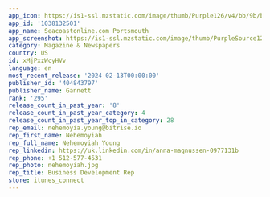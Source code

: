 ```yaml
---
app_icon: https://is1-ssl.mzstatic.com/image/thumb/Purple126/v4/bb/9b/b6/bb9bb63c-5c94-dbb1-f679-de6f4f1d8c40/AppIcon-0-1x_U007emarketing-0-6-0-sRGB-85-220-0.png/1024x1024bb.png
app_id: '1038132501'
app_name: Seacoastonline.com Portsmouth
app_screenshot: https://is1-ssl.mzstatic.com/image/thumb/PurpleSource123/v4/c4/0c/b7/c40cb758-8873-2f07-9d55-eb99caebd9e9/d37f473e-d01e-42db-b22c-c735fedd209d_Generic_iPhoneX_1.jpg/1242x2688bb.png
category: Magazine & Newspapers
country: US
id: xMjPxzWcyHVv
language: en
most_recent_release: '2024-02-13T00:00:00'
publisher_id: '404843797'
publisher_name: Gannett
rank: '295'
release_count_in_past_year: '8'
release_count_in_past_year_category: 4
release_count_in_past_year_top_in_category: 28
rep_email: nehemoyia.young@bitrise.io
rep_first_name: Nehemoyiah
rep_full_name: Nehemoyiah Young
rep_linkedin: https://uk.linkedin.com/in/anna-magnussen-0977131b
rep_phone: +1 512-577-4531
rep_photo: nehemoyiah.jpg
rep_title: Business Development Rep
store: itunes_connect
---
```

